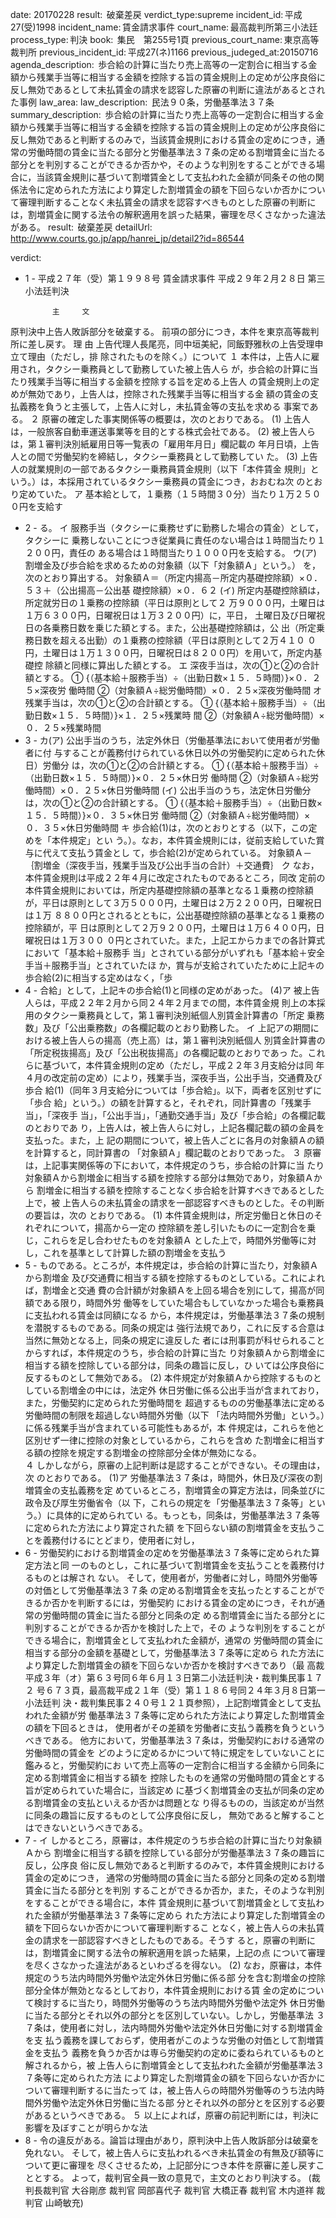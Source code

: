 
date: 20170228
result:  破棄差戻
verdict_type:supreme
incident_id: 平成27(受)1998
incident_name: 賃金請求事件
court_name: 最高裁判所第三小法廷
process_type: 判決
book:  集民　第255号1頁
previous_court_name: 東京高等裁判所
previous_incident_id: 平成27(ネ)1166
previous_judeged_at:20150716
agenda_description:  歩合給の計算に当たり売上高等の一定割合に相当する金額から残業手当等に相当する金額を控除する旨の賃金規則上の定めが公序良俗に反し無効であるとして未払賃金の請求を認容した原審の判断に違法があるとされた事例
law_area: 
law_description:  民法９０条，労働基準法３７条
summary_description:  歩合給の計算に当たり売上高等の一定割合に相当する金額から残業手当等に相当する金額を控除する旨の賃金規則上の定めが公序良俗に反し無効であると判断するのみで，当該賃金規則における賃金の定めにつき，通常の労働時間の賃金に当たる部分と労働基準法３７条の定める割増賃金に当たる部分とを判別することができるか否かや，そのような判別をすることができる場合に，当該賃金規則に基づいて割増賃金として支払われた金額が同条その他の関係法令に定められた方法により算定した割増賃金の額を下回らないか否かについて審理判断することなく未払賃金の請求を認容すべきものとした原審の判断には，割増賃金に関する法令の解釈適用を誤った結果，審理を尽くさなかった違法がある。
result:  破棄差戻
detailUrl: http://www.courts.go.jp/app/hanrei_jp/detail2?id=86544

verdict:

- 1 - 
平成２７年（受）第１９９８号 賃金請求事件 
平成２９年２月２８日 第三小法廷判決 
 
            主     文 
原判決中上告人敗訴部分を破棄する。 
前項の部分につき，本件を東京高等裁判所に差し戻す。 
            理     由 
 上告代理人長尾亮，同中垣美紀，同飯野雅秋の上告受理申立て理由（ただし，排
除されたものを除く。）について 
 １ 本件は，上告人に雇用され，タクシー乗務員として勤務していた被上告人ら
が，歩合給の計算に当たり残業手当等に相当する金額を控除する旨を定める上告人
の賃金規則上の定めが無効であり，上告人は，控除された残業手当等に相当する金
額の賃金の支払義務を負うと主張して，上告人に対し，未払賃金等の支払を求める
事案である。 
 ２ 原審の確定した事実関係等の概要は，次のとおりである。 
 (1) 上告人は，一般旅客自動車運送事業等を目的とする株式会社である。 
 (2) 被上告人らは，第１審判決別紙雇用日等一覧表の「雇用年月日」欄記載の
年月日頃，上告人との間で労働契約を締結し，タクシー乗務員として勤務してい
た。 
 (3) 上告人の就業規則の一部であるタクシー乗務員賃金規則（以下「本件賃金
規則」という。）は，本採用されているタクシー乗務員の賃金につき，おおむね次
のとおり定めていた。 
 ア 基本給として，１乗務（１５時間３０分）当たり１万２５００円を支給す
- 2 - 
る。 
 イ 服務手当（タクシーに乗務せずに勤務した場合の賃金）として，タクシーに
乗務しないことにつき従業員に責任のない場合は１時間当たり１２００円，責任の
ある場合は１時間当たり１０００円を支給する。 
 ウ(ア) 割増金及び歩合給を求めるための対象額（以下「対象額Ａ」という。）
を，次のとおり算出する。 
 対象額Ａ＝（所定内揚高－所定内基礎控除額）×０．５３＋（公出揚高－公出基
礎控除額）×０．６２ 
 (イ) 所定内基礎控除額は，所定就労日の１乗務の控除額（平日は原則として２
万９０００円，土曜日は１万６３００円，日曜祝日は１万３２００円）に，平日，
土曜日及び日曜祝日の各乗務日数を乗じた額とする。また，公出基礎控除額は，公
出（所定乗務日数を超える出勤）の１乗務の控除額（平日は原則として２万４１０
０円，土曜日は１万１３００円，日曜祝日は８２００円）を用いて，所定内基礎控
除額と同様に算出した額とする。 
 エ 深夜手当は，次の①と②の合計額とする。 
 ① {（基本給＋服務手当）÷（出勤日数×１５．５時間）}×０．２５×深夜労
働時間 
 ②（対象額Ａ÷総労働時間）×０．２５×深夜労働時間 
 オ 残業手当は，次の①と②の合計額とする。 
 ① {（基本給＋服務手当）÷（出勤日数×１５．５時間）}×１．２５×残業時
間 
 ②（対象額Ａ÷総労働時間）×０．２５×残業時間 
- 3 - 
 カ(ア) 公出手当のうち，法定外休日（労働基準法において使用者が労働者に付
与することが義務付けられている休日以外の労働契約に定められた休日）労働分
は，次の①と②の合計額とする。 
 ① {（基本給＋服務手当）÷（出勤日数×１５．５時間）}×０．２５×休日労
働時間 
 ②（対象額Ａ÷総労働時間）×０．２５×休日労働時間 
 (イ) 公出手当のうち，法定休日労働分は，次の①と②の合計額とする。 
 ① {（基本給＋服務手当）÷（出勤日数×１５．５時間）}×０．３５×休日労
働時間 
 ②（対象額Ａ÷総労働時間）×０．３５×休日労働時間 
 キ 歩合給(1)は，次のとおりとする（以下，この定めを「本件規定」とい
う。）。なお，本件賃金規則には，従前支給していた賞与に代えて支払う賃金とし
て，歩合給(2)が定められている。 
 対象額Ａ－｛割増金（深夜手当，残業手当及び公出手当の合計）＋交通費｝ 
 ク なお，本件賃金規則は平成２２年４月に改定されたものであるところ，同改
定前の本件賃金規則においては，所定内基礎控除額の基準となる１乗務の控除額
が，平日は原則として３万５０００円，土曜日は２万２２００円，日曜祝日は１万
８８００円とされるとともに，公出基礎控除額の基準となる１乗務の控除額が，平
日は原則として２万９２００円，土曜日は１万６４００円，日曜祝日は１万３００
０円とされていた。また，上記エからカまでの各計算式において「基本給＋服務手
当」とされている部分がいずれも「基本給＋安全手当＋服務手当」とされていたほ
か，賞与が支給されていたために上記キの歩合給(2)に相当する定めはなく，「歩
- 4 - 
合給」として，上記キの歩合給(1)と同様の定めがあった。 
 (4)ア 被上告人らは，平成２２年２月から同２４年２月までの間，本件賃金規
則上の本採用のタクシー乗務員として，第１審判決別紙個人別賃金計算書の「所定
乗務数」及び「公出乗務数」の各欄記載のとおり勤務した。 
 イ 上記アの期間における被上告人らの揚高（売上高）は，第１審判決別紙個人
別賃金計算書の「所定税抜揚高」及び「公出税抜揚高」の各欄記載のとおりであっ
た。これらに基づいて，本件賃金規則の定め（ただし，平成２２年３月支給分は同
年４月の改定前の定め）により，残業手当，深夜手当，公出手当，交通費及び歩合
給(1)（同年３月支給分については「歩合給」。以下，両者を区別せずに「歩合
給」という。）の額を計算すると，それぞれ，同計算書の「残業手当」，「深夜手
当」，「公出手当」，「通勤交通手当」及び「歩合給」の各欄記載のとおりであ
り，上告人は，被上告人らに対し，上記各欄記載の額の金員を支払った。また，上
記の期間について，被上告人ごとに各月の対象額Ａの額を計算すると，同計算書の
「対象額Ａ」欄記載のとおりであった。 
 ３ 原審は，上記事実関係等の下において，本件規定のうち，歩合給の計算に当
たり対象額Ａから割増金に相当する額を控除する部分は無効であり，対象額Ａから
割増金に相当する額を控除することなく歩合給を計算すべきであるとした上で，被
上告人らの未払賃金の請求を一部認容すべきものとした。その判断の要旨は，次の
とおりである。 
 (1) 本件賃金規則は，所定労働日と休日のそれぞれについて，揚高から一定の
控除額を差し引いたものに一定割合を乗じ，これらを足し合わせたものを対象額Ａ
とした上で，時間外労働等に対し，これを基準として計算した額の割増金を支払う
- 5 - 
ものである。ところが，本件規定は，歩合給の計算に当たり，対象額Ａから割増金
及び交通費に相当する額を控除するものとしている。これによれば，割増金と交通
費の合計額が対象額Ａを上回る場合を別にして，揚高が同額である限り，時間外労
働等をしていた場合もしていなかった場合も乗務員に支払われる賃金は同額になる
から，本件規定は，労働基準法３７条の規制を潜脱するものである。同条の規定は
強行法規であり，これに反する合意は当然に無効となる上，同条の規定に違反した
者には刑事罰が科せられることからすれば，本件規定のうち，歩合給の計算に当た
り対象額Ａから割増金に相当する額を控除している部分は，同条の趣旨に反し，ひ
いては公序良俗に反するものとして無効である。 
 (2) 本件規定が対象額Ａから控除するものとしている割増金の中には，法定外
休日労働に係る公出手当が含まれており，また，労働契約に定められた労働時間を
超過するものの労働基準法に定める労働時間の制限を超過しない時間外労働（以下
「法内時間外労働」という。）に係る残業手当が含まれている可能性もあるが，本
件規定は，これらを他と区別せず一律に控除の対象としているから，これらを含め
た割増金に相当する額の控除を規定する割増金の控除部分全体が無効になる。  
 ４ しかしながら，原審の上記判断は是認することができない。その理由は，次
のとおりである。 
 (1)ア 労働基準法３７条は，時間外，休日及び深夜の割増賃金の支払義務を定
めているところ，割増賃金の算定方法は，同条並びに政令及び厚生労働省令（以
下，これらの規定を「労働基準法３７条等」という。）に具体的に定められてい
る。もっとも，同条は，労働基準法３７条等に定められた方法により算定された額
を下回らない額の割増賃金を支払うことを義務付けるにとどまり，使用者に対し，
- 6 - 
労働契約における割増賃金の定めを労働基準法３７条等に定められた算定方法と同
一のものとし，これに基づいて割増賃金を支払うことを義務付けるものとは解され
ない。 
 そして，使用者が，労働者に対し，時間外労働等の対価として労働基準法３７条
の定める割増賃金を支払ったとすることができるか否かを判断するには，労働契約
における賃金の定めにつき，それが通常の労働時間の賃金に当たる部分と同条の定
める割増賃金に当たる部分とに判別することができるか否かを検討した上で，その
ような判別をすることができる場合に，割増賃金として支払われた金額が，通常の
労働時間の賃金に相当する部分の金額を基礎として，労働基準法３７条等に定めら
れた方法により算定した割増賃金の額を下回らないか否かを検討すべきであり（最
高裁平成３年（オ）第６３号同６年６月１３日第二小法廷判決・裁判集民事１７２
号６７３頁，最高裁平成２１年（受）第１１８６号同２４年３月８日第一小法廷判
決・裁判集民事２４０号１２１頁参照），上記割増賃金として支払われた金額が労
働基準法３７条等に定められた方法により算定した割増賃金の額を下回るときは，
使用者がその差額を労働者に支払う義務を負うというべきである。 
 他方において，労働基準法３７条は，労働契約における通常の労働時間の賃金を
どのように定めるかについて特に規定をしていないことに鑑みると，労働契約にお
いて売上高等の一定割合に相当する金額から同条に定める割増賃金に相当する額を
控除したものを通常の労働時間の賃金とする旨が定められていた場合に，当該定め
に基づく割増賃金の支払が同条の定める割増賃金の支払といえるか否かは問題とな
り得るものの，当該定めが当然に同条の趣旨に反するものとして公序良俗に反し，
無効であると解することはできないというべきである。 
- 7 - 
 イ しかるところ，原審は，本件規定のうち歩合給の計算に当たり対象額Ａから
割増金に相当する額を控除している部分が労働基準法３７条の趣旨に反し，公序良
俗に反し無効であると判断するのみで，本件賃金規則における賃金の定めにつき，
通常の労働時間の賃金に当たる部分と同条の定める割増賃金に当たる部分とを判別
することができるか否か，また，そのような判別をすることができる場合に，本件
賃金規則に基づいて割増賃金として支払われた金額が労働基準法３７条等に定めら
れた方法により算定した割増賃金の額を下回らないか否かについて審理判断するこ
となく，被上告人らの未払賃金の請求を一部認容すべきとしたものである。そうす
ると，原審の判断には，割増賃金に関する法令の解釈適用を誤った結果，上記の点
について審理を尽くさなかった違法があるといわざるを得ない。 
 (2) なお，原審は，本件規定のうち法内時間外労働や法定外休日労働に係る部
分を含む割増金の控除部分全体が無効となるとしており，本件賃金規則における賃
金の定めについて検討するに当たり，時間外労働等のうち法内時間外労働や法定外
休日労働に当たる部分とそれ以外の部分とを区別していない。しかし，労働基準法
３７条は，使用者に対し，法内時間外労働や法定外休日労働に対する割増賃金を支
払う義務を課しておらず，使用者がこのような労働の対価として割増賃金を支払う
義務を負うか否かは専ら労働契約の定めに委ねられているものと解されるから，被
上告人らに割増賃金として支払われた金額が労働基準法３７条等に定められた方法
により算定した割増賃金の額を下回らないか否かについて審理判断するに当たって
は，被上告人らの時間外労働等のうち法内時間外労働や法定外休日労働に当たる部
分とそれ以外の部分とを区別する必要があるというべきである。 
 ５ 以上によれば，原審の前記判断には，判決に影響を及ぼすことが明らかな法
- 8 - 
令の違反がある。論旨は理由があり，原判決中上告人敗訴部分は破棄を免れない。
そして，被上告人らに支払われるべき未払賃金の有無及び額等について更に審理を
尽くさせるため，上記部分につき本件を原審に差し戻すこととする。 
 よって，裁判官全員一致の意見で，主文のとおり判決する。 
(裁判長裁判官 大谷剛彦 裁判官 岡部喜代子 裁判官 大橋正春 裁判官 
木内道祥 裁判官 山崎敏充) 
 

                    